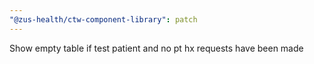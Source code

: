 ```yaml
---
"@zus-health/ctw-component-library": patch
---
```


Show empty table if test patient and no pt hx requests have been made

